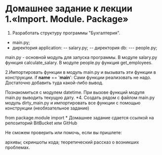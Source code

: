 Домашнее задание к лекции 1.«Import. Module. Package»
=====================================================
1. Разработать структуру программы "Бухгалтерия".
  + main.py;
  + директория application:
    -- salary.py;
    -- директория db:
    --- people.py;
    
  main.py - основной модуль для запуска программы.
  В модуле salary.py функция calculate_salary.
  В модуле people.py функция get_employees.
  
2.Импортировать функции в модуль main.py и вызывать эти функции в конструкции.
if __name__ == '__main__':
Сами функции реализовать не надо. Достаточно добавить туда какой-либо вывод.

Познакомиться с модулем datetime. При вызове функций модуля main.py выводить текущую дату.
*4. Создать рядом с файлом main.py модуль dirty_main.py и импортировать все функции с помощью конструкции (необязательное задание)

from package.module import *
Домашнее задание сдается ссылкой на репозиторий BitBucket или GitHub

Не сможем проверить или помочь, если вы пришлете:

архивы;
скриншоты кода;
теоретический рассказ о возникших проблемах.

